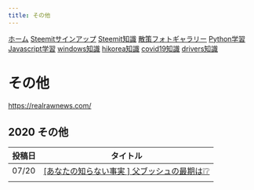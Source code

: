 ```yaml
---
title: その他
---
```


[ホーム](../) [Steemitサインアップ](./steemitsignup.html) [Steemit知識](./steemittips.html) [散策フォトギャラリー](./photogarally.html) [Python学習](./python.html) [Javascript学習](./javascript.html) [windows知識](./windowstips.html) [hikorea知識](./hikorea.html) [covid19知識](./covid19tips.html) [drivers知識](./driverslicense.html)

# その他

https://realrawnews.com/


## 2020 その他

|投稿日|タイトル|
|---|---|
|07/20|[[あなたの知らない事実 ] 父ブッシュの最期は❕❔](https://steemit.com/hive-101145/@yasu/4jpubn)|
|||

